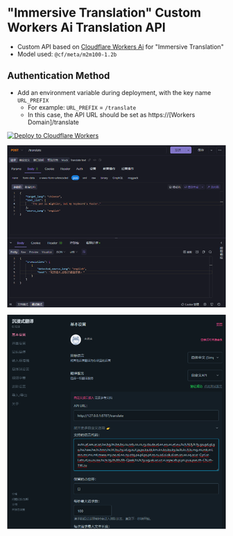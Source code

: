 # "Immersive Translation" Custom Workers Ai Translation API

- Custom API based on [Cloudflare Workers Ai](https://developers.cloudflare.com/workers-ai/models/translation/) for "Immersive Translation"
- Model used: `@cf/meta/m2m100-1.2b`

## Authentication Method

- Add an environment variable during deployment, with the key name `URL_PREFIX`
  - For example: `URL_PREFIX` = `/translate`
  - In this case, the API URL should be set as https://[Workers Domain]/translate

[![Deploy to Cloudflare Workers](https://deploy.workers.cloudflare.com/button)](https://deploy.workers.cloudflare.com/?url=https://github.com/hidenull/translate-cloudflare-ai)

![image-20231220163155438](./assets/image-20231220163155438.png)

![image-20231220163200124](./assets/image-20231220163200124.png)